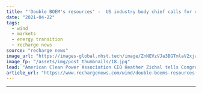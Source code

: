 ```yaml
---
title: "'Double BOEM's resources' -  US industry body chief calls for offshore wind step-up"
date: "2021-04-22"
tags: 
  - wind
  - markets
  - energy transition
  - recharge news
source: "recharge news"
image_url: "https://images-global.nhst.tech/image/ZnNEVzVJa3BGTmlaV2xjaWVySVJIVVNxWkhHLzBDWXRmRmpRVmd3elhXVT0=/nhst/binary/ca4f13e1bc90a932cf5b0dbc4b652ccc"
image_fp: "/assets/img/post_thumbnails/18.jpg"
lead: "American Clean Power Association CEO Heather Zichal tells Congress environmental reviews of projects construction and operation plans must jump ten-fold"
article_url: "https://www.rechargenews.com/wind/double-boems-resources-us-industry-body-chief-calls-for-offshore-wind-step-up/2-1-999322"
---
```


---
